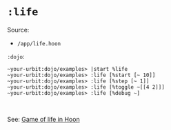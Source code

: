 # `:life`

Source:

-   `/app/life.hoon`

`:dojo`:

    ~your-urbit:dojo/examples> |start %life
    ~your-urbit:dojo/examples> :life [%start [~ 10]]
    ~your-urbit:dojo/examples> :life [%step [~ 1]]
    ~your-urbit:dojo/examples> :life [%toggle ~[[4 2]]]
    ~your-urbit:dojo/examples> :life [%debug ~]

<br />

See: [Game of life in Hoon](https://github.com/jalehman/hoon-life)
